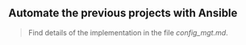 ## Automate the previous projects with Ansible

> Find details of the implementation in the file *config_mgt.md*.    
 
       
  
          
      
